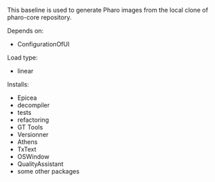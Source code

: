 This baseline is used to generate Pharo images from the local clone of pharo-core repository. Depends on:- ConfigurationOfUILoad type: - linearInstalls:- Epicea- decompiler- tests- refactoring- GT Tools- Versionner- Athens- TxText- OSWindow- QualityAssistant- some other packages 